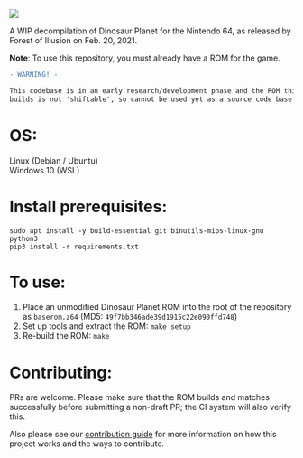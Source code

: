 <img src=https://media.discordapp.net/attachments/383113459581321217/817157532346351626/banner_out.png></img>


A WIP decompilation of Dinosaur Planet for the Nintendo 64, as released by Forest of Illusion on Feb. 20, 2021.

<b>Note</b>: To use this repository, you must already have a ROM for the game.

```diff
- WARNING! -

This codebase is in an early research/development phase and the ROM this repository
builds is not 'shiftable', so cannot be used yet as a source code base for general changes.
```

# OS: 
Linux (Debian / Ubuntu)</br>
Windows 10 (WSL)

# Install prerequisites:
`sudo apt install -y build-essential git binutils-mips-linux-gnu python3`</br>
`pip3 install -r requirements.txt`

# To use:
1. Place an unmodified Dinosaur Planet ROM into the root of the repository as `baserom.z64` (MD5: `49f7bb346ade39d1915c22e090ffd748`)
2. Set up tools and extract the ROM: `make setup`
3. Re-build the ROM: `make`

# Contributing:
PRs are welcome. Please make sure that the ROM builds and matches successfully before submitting a non-draft PR; the CI system will also verify this.

Also please see our [contribution guide](./CONTRIBUTING.md) for more information on how this project works and the ways to contribute.
